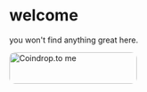 # welcome

you won't find anything great here.

<a href="https://coindrop.to/pr0x79" target="_blank"><img src="https://coindrop.to/embed-button.png" style="border-radius: 10px; height: 57px !important;width: 229px !important;" alt="Coindrop.to me"></img></a>
